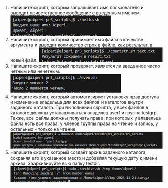 1) Напишите скрипт, который запрашивает имя пользователя и выводит приветственное сообщение с введенным именем.
![alt text](image.png)
2) Напишите скрипт, который принимает имя файла в качестве аргумента и выводит количество строк в файле, как результат, в новый файл.
![alt text](image-1.png)
3) Напишите скрипт, который проверяет, является ли введенное число четным или нечетным.
![alt text](image-2.png)
4) Напишите скрипт, который автоматизирует установку прав доступа и изменение владельца для всех файлов и каталогов внутри заданного каталога. При выполнении скрипта, у всех файлов в каталоге должны устанавливаться владелец user1 и группа testgrp. Также, все файлы должны получать права, при которых у владельца файла есть все права, у членов группы права на чтение и запись, у остальных - только на чтение.
![alt text](image-3.png)
5) Напишите скрипт, который создаёт архив заданного каталога, сохраняя его в указанное место и добавляя текущую дату к имени архива. Заархивируйте всю папку testdir.
![alt text](image-4.png)
